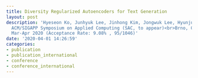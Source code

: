 ```yaml
---
title: Diversity Regularized Autoencoders for Text Generation
layout: post
description: 'Hyeseon Ko, Junhyuk Lee, Jinhong Kim, Jongwuk Lee, Hyunjung Shim<br>35th
  ACM/SIGAPP Symposium on Applied Computing (SAC, to appear)<br>Brno, Czech Republic,
  Mar-Apr 2020 (Acceptance Rate: 9.08% , 95/1046)'
date: '2020-04-01 14:26:59'
categories:
- publication
- publication_international
- conference
- conference_international
---
```


